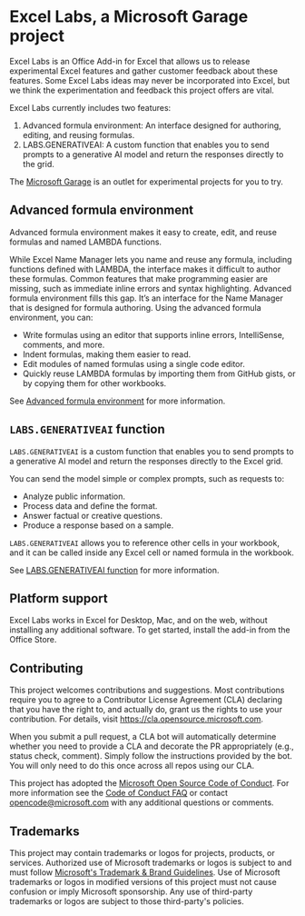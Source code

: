 # Excel Labs, a Microsoft Garage project

Excel Labs is an Office Add-in for Excel that allows us to release experimental Excel features and gather customer feedback about these features. Some Excel Labs ideas may never be incorporated into Excel, but we think the experimentation and feedback this project offers are vital.

Excel Labs currently includes two features:

1. Advanced formula environment: An interface designed for authoring, editing, and reusing formulas.
1. LABS.GENERATIVEAI: A custom function that enables you to send prompts to a generative AI model and return the responses directly to the grid.

The [Microsoft Garage](https://garage.microsoft.com) is an outlet for experimental projects for you to try.

## Advanced formula environment

Advanced formula environment makes it easy to create, edit, and reuse formulas and named LAMBDA functions.

While Excel Name Manager lets you name and reuse any formula, including functions defined with LAMBDA, the interface makes it difficult to author these formulas. Common features that make programming easier are missing, such as immediate inline errors and syntax highlighting. Advanced formula environment fills this gap. It’s an interface for the Name Manager that is designed for formula authoring. Using the advanced formula environment, you can:

- Write formulas using an editor that supports inline errors, IntelliSense, comments, and more.
- Indent formulas, making them easier to read.
- Edit modules of named formulas using a single code editor.
- Quickly reuse LAMBDA formulas by importing them from GitHub gists, or by copying them for other workbooks.

See [Advanced formula environment](/advanced-formula-environment/README.md) for more information.

## `LABS.GENERATIVEAI` function

`LABS.GENERATIVEAI` is a custom function that enables you to send prompts to a generative AI model and return the responses directly to the Excel grid.

You can send the model simple or complex prompts, such as requests to:

- Analyze public information.
- Process data and define the format.
- Answer factual or creative questions.
- Produce a response based on a sample.

`LABS.GENERATIVEAI` allows you to reference other cells in your workbook, and it can be called inside any Excel cell or named formula in the workbook.

See [LABS.GENERATIVEAI function](/labs-generative-ai/README.md) for more information.

## Platform support

Excel Labs works in Excel for Desktop, Mac, and on the web, without installing any additional software. To get started, install the add-in from the Office Store.

## Contributing

This project welcomes contributions and suggestions.  Most contributions require you to agree to a Contributor License Agreement (CLA) declaring that you have the right to, and actually do, grant us the rights to use your contribution. For details, visit https://cla.opensource.microsoft.com.

When you submit a pull request, a CLA bot will automatically determine whether you need to provide a CLA and decorate the PR appropriately (e.g., status check, comment). Simply follow the instructions provided by the bot. You will only need to do this once across all repos using our CLA.

This project has adopted the [Microsoft Open Source Code of Conduct](https://opensource.microsoft.com/codeofconduct/). For more information see the [Code of Conduct FAQ](https://opensource.microsoft.com/codeofconduct/faq/) or contact [opencode@microsoft.com](mailto:opencode@microsoft.com) with any additional questions or comments.

## Trademarks

This project may contain trademarks or logos for projects, products, or services. Authorized use of Microsoft trademarks or logos is subject to and must follow [Microsoft's Trademark & Brand Guidelines](https://www.microsoft.com/legal/intellectualproperty/trademarks/usage/general). Use of Microsoft trademarks or logos in modified versions of this project must not cause confusion or imply Microsoft sponsorship. Any use of third-party trademarks or logos are subject to those third-party's policies.
